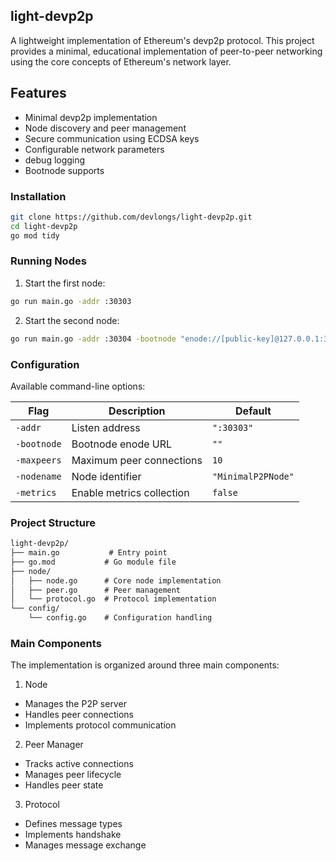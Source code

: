 ## light-devp2p
A lightweight implementation of Ethereum's devp2p protocol. This project provides a minimal, educational implementation of peer-to-peer networking using the core concepts of Ethereum's network layer.

## Features
- Minimal devp2p implementation
- Node discovery and peer management
- Secure communication using ECDSA keys
- Configurable network parameters
- debug logging
- Bootnode supports

### Installation
```bash
git clone https://github.com/devlongs/light-devp2p.git
cd light-devp2p
go mod tidy
```

### Running Nodes
1. Start the first node:
```bash
go run main.go -addr :30303
```

2. Start the second node:
```bash
go run main.go -addr :30304 -bootnode "enode://[public-key]@127.0.0.1:30303"
```

### Configuration
Available command-line options:

| Flag       | Description                 | Default          |
|------------|-----------------------------|------------------|
| `-addr`    | Listen address              | `":30303"`       |
| `-bootnode`| Bootnode enode URL          | `""`             |
| `-maxpeers`| Maximum peer connections    | `10`             |
| `-nodename`| Node identifier             | `"MinimalP2PNode"` |
| `-metrics` | Enable metrics collection   | `false`          |

### Project Structure
```txt
light-devp2p/
├── main.go           # Entry point
├── go.mod           # Go module file
├── node/
│   ├── node.go      # Core node implementation
│   ├── peer.go      # Peer management
│   └── protocol.go  # Protocol implementation
└── config/
    └── config.go    # Configuration handling
```

### Main Components
The implementation is organized around three main components:

1. Node

- Manages the P2P server
- Handles peer connections
- Implements protocol communication

2. Peer Manager

- Tracks active connections
- Manages peer lifecycle
- Handles peer state

3. Protocol

- Defines message types
- Implements handshake
- Manages message exchange
